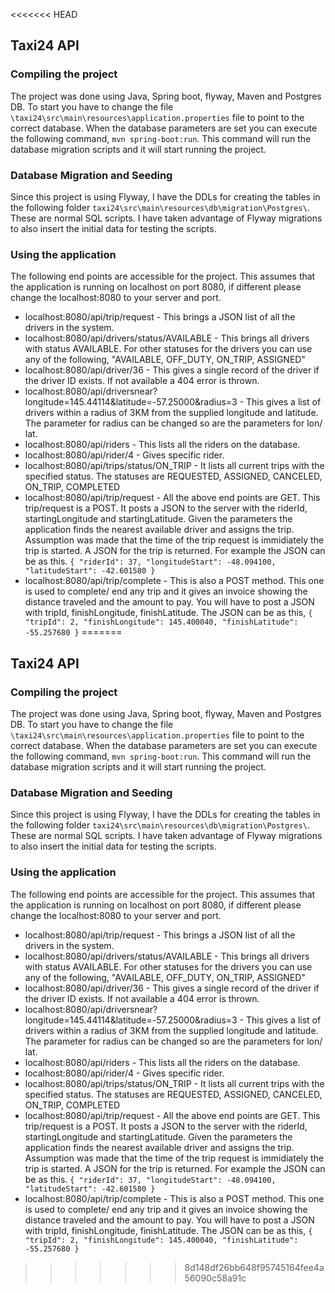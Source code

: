 <<<<<<< HEAD
## Taxi24 API

### Compiling the project

The project was done using Java, Spring boot, flyway, Maven and Postgres DB. To start you have to change the file ```\taxi24\src\main\resources\application.properties```
file to point to the correct database.
When the database parameters are set you can execute the following command, ```mvn spring-boot:run```. This command will run the database
migration scripts and it will start running the project.

### Database Migration and Seeding

Since this project is using Flyway, I have the DDLs for creating the tables in the following folder ```taxi24\src\main\resources\db\migration\Postgres\```.
These are normal SQL scripts. I have taken advantage of Flyway migrations to also insert the initial data for testing the scripts.

### Using the application
The following end points are accessible for the project. This assumes that the application is running on localhost on port 8080,
if different please change the localhost:8080 to your server and port.

* localhost:8080/api/trip/request - This brings a JSON list of all the drivers in the system.
* localhost:8080/api/drivers/status/AVAILABLE - This brings all drivers with status AVAILABLE. For other statuses for the drivers you
can use any of the following, "AVAILABLE, OFF_DUTY, ON_TRIP, ASSIGNED"
* localhost:8080/api/driver/36 - This gives a single record of the driver if the driver ID exists. If not available a 404 error is thrown.
* localhost:8080/api/driversnear?longitude=145.44114&latitude=-57.25000&radius=3 - This gives a list of drivers within a radius of
3KM from the supplied longitude and latitude. The parameter for radius can be changed so are the parameters for lon/ lat.
* localhost:8080/api/riders - This lists all the riders on the database.
* localhost:8080/api/rider/4 - Gives specific rider.
* localhost:8080/api/trips/status/ON_TRIP - It lists all current trips with the specified status. The statuses are REQUESTED, ASSIGNED, CANCELED, ON_TRIP, COMPLETED
* localhost:8080/api/trip/request - All the above end points are GET. This trip/request is a POST. It posts a JSON to the server with
the riderId, startingLongitude and startingLatitude. Given the parameters the application finds the nearest available driver and assigns the trip.
Assumption was made that the time of the trip request is immidiately the trip is started. A JSON for the trip is returned.
For example the JSON can be as this.
`` {
	"riderId": 37,
	"longitudeStart": -48.094100,
	"latitudeStart": -42.601580
} ``
* localhost:8080/api/trip/complete - This is also a POST method. This one is used to complete/ end any trip and it gives an invoice showing
the distance traveled and the amount to pay. You will have to post a JSON with tripId, finishLongitude, finishLatitude. The JSON
can be as this, `` {
	"tripId": 2,
	"finishLongitude": 145.400040,
	"finishLatitude": -55.257680
} ``
=======
## Taxi24 API

### Compiling the project

The project was done using Java, Spring boot, flyway, Maven and Postgres DB. To start you have to change the file ```\taxi24\src\main\resources\application.properties```
file to point to the correct database.
When the database parameters are set you can execute the following command, ```mvn spring-boot:run```. This command will run the database
migration scripts and it will start running the project.

### Database Migration and Seeding

Since this project is using Flyway, I have the DDLs for creating the tables in the following folder ```taxi24\src\main\resources\db\migration\Postgres\```. 
These are normal SQL scripts. I have taken advantage of Flyway migrations to also insert the initial data for testing the scripts.

### Using the application
The following end points are accessible for the project. This assumes that the application is running on localhost on port 8080, 
if different please change the localhost:8080 to your server and port.

* localhost:8080/api/trip/request - This brings a JSON list of all the drivers in the system.
* localhost:8080/api/drivers/status/AVAILABLE - This brings all drivers with status AVAILABLE. For other statuses for the drivers you 
can use any of the following, "AVAILABLE, OFF_DUTY, ON_TRIP, ASSIGNED"
* localhost:8080/api/driver/36 - This gives a single record of the driver if the driver ID exists. If not available a 404 error is thrown.
* localhost:8080/api/driversnear?longitude=145.44114&latitude=-57.25000&radius=3 - This gives a list of drivers within a radius of 
3KM from the supplied longitude and latitude. The parameter for radius can be changed so are the parameters for lon/ lat.
* localhost:8080/api/riders - This lists all the riders on the database.
* localhost:8080/api/rider/4 - Gives specific rider.
* localhost:8080/api/trips/status/ON_TRIP - It lists all current trips with the specified status. The statuses are REQUESTED, ASSIGNED, CANCELED, ON_TRIP, COMPLETED
* localhost:8080/api/trip/request - All the above end points are GET. This trip/request is a POST. It posts a JSON to the server with
the riderId, startingLongitude and startingLatitude. Given the parameters the application finds the nearest available driver and assigns the trip.
Assumption was made that the time of the trip request is immidiately the trip is started. A JSON for the trip is returned. 
For example the JSON can be as this. 
`` {
	"riderId": 37,
	"longitudeStart": -48.094100,
	"latitudeStart": -42.601580
} ``
* localhost:8080/api/trip/complete - This is also a POST method. This one is used to complete/ end any trip and it gives an invoice showing
the distance traveled and the amount to pay. You will have to post a JSON with tripId, finishLongitude, finishLatitude. The JSON
can be as this, `` {
	"tripId": 2,
	"finishLongitude": 145.400040,
	"finishLatitude": -55.257680
} ``

>>>>>>> 8d148df26bb648f95745164fee4a56090c58a91c
